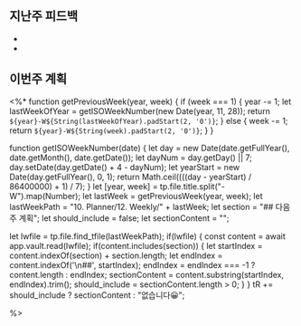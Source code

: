 ## 지난주 피드백
- 
- 

## 이번주 계획

<%* 
function getPreviousWeek(year, week) { 
if (week === 1) { 
	year -= 1; 
	let lastWeekOfYear = getISOWeekNumber(new Date(year, 11, 28)); 
	return `${year}-W${String(lastWeekOfYear).padStart(2, '0')}`; 
	} else {
		week -= 1; 
		return `${year}-W${String(week).padStart(2, '0')}`; 
	} 
} 

function getISOWeekNumber(date) { 
	let day = new Date(date.getFullYear(), date.getMonth(), date.getDate()); 
	let dayNum = day.getDay() || 7; day.setDate(day.getDate() + 4 - dayNum); 
	let yearStart = new Date(day.getFullYear(), 0, 1); 
	return Math.ceil((((day - yearStart) / 86400000) + 1) / 7); 
} 
let [year, week] = tp.file.title.split("-W").map(Number); 
let lastWeek = getPreviousWeek(year, week); 
let lastWeekPath = "10. Planner/12. Weekly/" + lastWeek; 
let section = "## 다음 주 계획"; 
let should_include = false; 
let sectionContent = ""; 

let lwfile = tp.file.find_tfile(lastWeekPath); 
if(lwfile) { const content = await app.vault.read(lwfile); if(content.includes(section)) { 
let startIndex = content.indexOf(section) + section.length;
let endIndex = content.indexOf('\n##', startIndex); endIndex = endIndex === -1 ? content.length : endIndex; sectionContent = content.substring(startIndex, endIndex).trim(); 
should_include = sectionContent.length > 0; } } 
tR += should_include ? sectionContent : "없습니다😀";

%>
